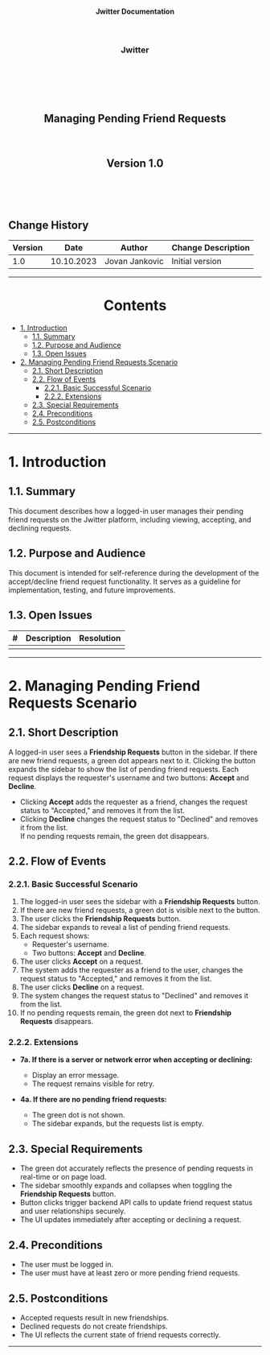 <p align="center">
<h4 align="center">Jwitter Documentation</h4>
</p>
<br>
<h3 align="center">Jwitter</h3>
<br>
<br><br><br>
<h2 align="center">Managing Pending Friend Requests</h2>
<br>
<h2 align="center">Version 1.0</h2>
<br><br><br>
<h2>Change History</h2>

| Version | Date        | Author                   | Change Description      |
|---------|-------------|--------------------------|-------------------------|
| 1.0     | 10.10.2023  | Jovan Jankovic           | Initial version         |

---
<h1 align="center">Contents</h1>

- [1. Introduction](#1-introduction)  
  - [1.1. Summary](#11-summary)  
  - [1.2. Purpose and Audience](#12-purpose-and-audience)  
  - [1.3. Open Issues](#13-open-issues)  
- [2. Managing Pending Friend Requests Scenario](#2-managing-pending-friend-requests-scenario)  
  - [2.1. Short Description](#21-short-description)  
  - [2.2. Flow of Events](#22-flow-of-events)  
    - [2.2.1. Basic Successful Scenario](#221-basic-successful-scenario)  
    - [2.2.2. Extensions](#222-extensions)  
  - [2.3. Special Requirements](#23-special-requirements)  
  - [2.4. Preconditions](#24-preconditions)  
  - [2.5. Postconditions](#25-postconditions)  

---

# 1. Introduction

## 1.1. Summary

This document describes how a logged-in user manages their pending friend requests on the Jwitter platform, including viewing, accepting, and declining requests.

## 1.2. Purpose and Audience

This document is intended for self-reference during the development of the accept/decline friend request functionality. It serves as a guideline for implementation, testing, and future improvements.

## 1.3. Open Issues

| #   | Description                   | Resolution                 |
|-----|-------------------------------|----------------------------|
|     |                               |                            |

---

# 2. Managing Pending Friend Requests Scenario

## 2.1. Short Description

A logged-in user sees a **Friendship Requests** button in the sidebar. If there are new friend requests, a green dot appears next to it. Clicking the button expands the sidebar to show the list of pending friend requests. Each request displays the requester's username and two buttons: **Accept** and **Decline**.  
- Clicking **Accept** adds the requester as a friend, changes the request status to "Accepted," and removes it from the list.  
- Clicking **Decline** changes the request status to "Declined" and removes it from the list.  
If no pending requests remain, the green dot disappears.

## 2.2. Flow of Events

### 2.2.1. Basic Successful Scenario

1) The logged-in user sees the sidebar with a **Friendship Requests** button.  
2) If there are new friend requests, a green dot is visible next to the button.  
3) The user clicks the **Friendship Requests** button.  
4) The sidebar expands to reveal a list of pending friend requests.  
5) Each request shows:  
   - Requester's username.  
   - Two buttons: **Accept** and **Decline**.  
6) The user clicks **Accept** on a request.  
7) The system adds the requester as a friend to the user, changes the request status to "Accepted," and removes it from the list.  
8) The user clicks **Decline** on a request.  
9) The system changes the request status to "Declined" and removes it from the list.  
10) If no pending requests remain, the green dot next to **Friendship Requests** disappears.

### 2.2.2. Extensions

- **7a. If there is a server or network error when accepting or declining:**  
  - Display an error message.  
  - The request remains visible for retry.

- **4a. If there are no pending friend requests:**  
  - The green dot is not shown.  
  - The sidebar expands, but the requests list is empty.

## 2.3. Special Requirements

- The green dot accurately reflects the presence of pending requests in real-time or on page load.  
- The sidebar smoothly expands and collapses when toggling the **Friendship Requests** button.  
- Button clicks trigger backend API calls to update friend request status and user relationships securely.  
- The UI updates immediately after accepting or declining a request.

## 2.4. Preconditions

- The user must be logged in.  
- The user must have at least zero or more pending friend requests.

## 2.5. Postconditions

- Accepted requests result in new friendships.  
- Declined requests do not create friendships.  
- The UI reflects the current state of friend requests correctly.

---

